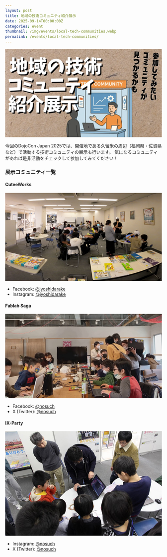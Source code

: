 ```yaml
---
layout: post
title: 地域の技術コミュニティ紹介展示
date: 2025-09-14T00:00:00Z
categories: event
thumbnail: /img/events/local-tech-communities.webp
permalink: /events/local-tech-communities/
---
```


<img class='w-full pb-8' src='/img/events/local-tech-communities.webp' alt='地域の技術コミュニティ紹介展示'>

今回のDojoCon Japan 2025では、開催地である久留米の周辺（福岡県・佐賀県など）で活動する技術コミュニティの展示も行います。
気になるコミュニティがあれば是非活動をチェックして参加してみてください！

### 展示コミュニティ一覧

#### CuteeWorks

<div class='flex justify-center'>
  <img class='w-4/5 pb-3' src='/img/sample-1.png' alt='CuteeWorks の活動風景'>
</div>

- Facebook: <a href='https://www.facebook.com/jyoshidarake/' target='_blank'>@jyoshidarake</a>
- Instagram: <a href='https://www.instagram.com/jyoshidarake/' target='_blank'>@jyoshidarake</a>

#### Fablab Saga

<div class='flex justify-center'>
  <img class='w-4/5 pb-3' src='/img/sample-2.png' alt='Fablab Saga の活動風景'>
</div>

- Facebook: <a href='/nosuch/' target='_blank'>@nosuch</a>
- X (Twitter): <a href='/nosuch/' target='_blank'>@nosuch</a>

#### IX-Party

<div class='flex justify-center'>
  <img class='w-4/5 pb-3' src='/img/sample-3.png' alt='IX-Party の活動風景'>
</div>

- Instagram: <a href='/nosuch/' target='_blank'>@nosuch</a>
- X (Twitter): <a href='/nosuch/' target='_blank'>@nosuch</a>
